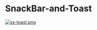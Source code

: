 # SnackBar-and-Toast
[![ss-toast.png](https://i.postimg.cc/xdcv22zJ/ss-toast.png)](https://postimg.cc/2qNbQgTr)

